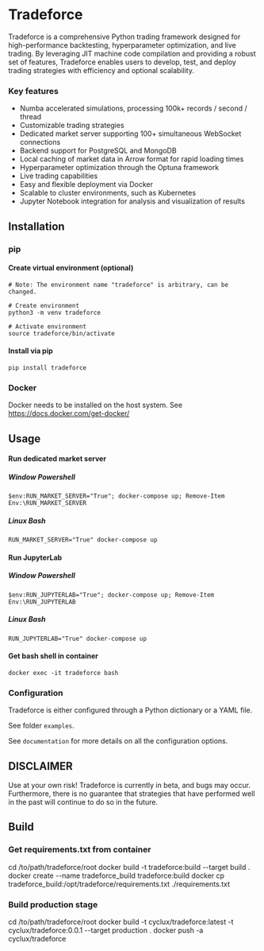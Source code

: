 # Tradeforce

Tradeforce is a comprehensive Python trading framework designed for
high-performance backtesting, hyperparameter optimization, and live trading.
By leveraging JIT machine code compilation and providing a robust set of features,
Tradeforce enables users to develop, test, and deploy trading strategies
with efficiency and optional scalability.

### Key features
- Numba accelerated simulations, processing 100k+ records / second / thread
- Customizable trading strategies
- Dedicated market server supporting 100+ simultaneous WebSocket connections
- Backend support for PostgreSQL and MongoDB
- Local caching of market data in Arrow format for rapid loading times
- Hyperparameter optimization through the Optuna framework
- Live trading capabilities
- Easy and flexible deployment via Docker
- Scalable to cluster environments, such as Kubernetes
- Jupyter Notebook integration for analysis and visualization of results


## Installation

### pip

#### Create virtual environment (optional)

```
# Note: The environment name "tradeforce" is arbitrary, can be changed.

# Create environment
python3 -m venv tradeforce

# Activate environment
source tradeforce/bin/activate
```

#### Install via pip

```
pip install tradeforce
```

### Docker

Docker needs to be installed on the host system. See https://docs.docker.com/get-docker/

## Usage

#### Run dedicated market server

##### Window Powershell

```
$env:RUN_MARKET_SERVER="True"; docker-compose up; Remove-Item Env:\RUN_MARKET_SERVER
```

##### Linux Bash

```
RUN_MARKET_SERVER="True" docker-compose up
```

#### Run JupyterLab

##### Window Powershell

```
$env:RUN_JUPYTERLAB="True"; docker-compose up; Remove-Item Env:\RUN_JUPYTERLAB
```

##### Linux Bash

```
RUN_JUPYTERLAB="True" docker-compose up
```

#### Get bash shell in container
```
docker exec -it tradeforce bash
```

### Configuration

Tradeforce is either configured through a Python dictionary or a YAML file.

See folder `examples`.

See `documentation` for more details on all the configuration options.


## DISCLAIMER
Use at your own risk! Tradeforce is currently in beta, and bugs may occur.
Furthermore, there is no guarantee that strategies that have performed well
in the past will continue to do so in the future.


## Build

### Get requirements.txt from container

cd /to/path/tradeforce/root
docker build -t tradeforce:build --target build .
docker create --name tradeforce_build tradeforce:build
docker cp tradeforce_build:/opt/tradeforce/requirements.txt ./requirements.txt

### Build production stage

cd /to/path/tradeforce/root
docker build -t cyclux/tradeforce:latest -t cyclux/tradeforce:0.0.1 --target production .
docker push -a cyclux/tradeforce